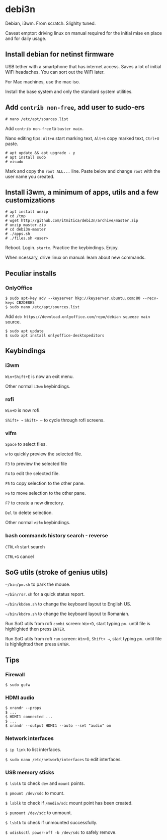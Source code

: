# debi3n
Debian, i3wm. From scratch. Slighlty tuned.

Caveat emptor: driving linux on manual required for the initial mise en place and for daily usage.

## Install debian for netinst firmware
USB tether with a smartphone that has internet access. Saves a lot of initial WiFi headaches. You can sort out the WiFi later.

For Mac machines, use the mac iso.

Install the base system and only the standard system utilities.

## Add `contrib non-free`, add user to sudo-ers
```
# nano /etc/apt/sources.list
```
Add `contrib non-free` to `buster main`.

Nano editing tips: `Alt+A` start marking text, `Alt+6` copy marked text, `Ctrl+U` paste.

```
# apt update && apt upgrade - y
# apt install sudo
# visudo
```

Mark and copy the `root ALL...` line. Paste below and change `root` with the user name you created.


## Install i3wm, a minimum of apps, utils and a few customizations
```
# apt install unzip
# cd /tmp
# wget http://github.com/itmitica/debi3n/archive/master.zip
# unzip master.zip
# cd debi3n-master
# ./apps.sh
# ./files.sh <user>
```

Reboot. Login. `startx`. Practice the keybindings. Enjoy.

When ncessary, drive linux on manual: learn about new commands.

## Peculiar installs
### OnlyOffice
```
$ sudo apt-key adv --keyserver hkp://keyserver.ubuntu.com:80 --recv-keys CB2DE8E5
$ sudo nano /etc/apt/sources.list
```

Add `deb https://download.onlyoffice.com/repo/debian squeeze main` source.

```
$ sudo apt update
$ sudo apt install onlyoffice-desktopeditors
```

## Keybindings
### i3wm
`Win+Shift+E` is now an exit menu.

Other normal `i3wm` keybindings.

### rofi
`Win+D` is now rofi.

`Shift+ →` `Shift+ ←` to cycle through rofi screens.

### vifm
`Space` to select files.

`w` to quickly preview the selected file.

`F3` to preview the selected file

`F4` to edit the selected file.

`F5` to copy selection to the other pane.

`F6` to move selection to the other pane.

`F7` to create a new directory.

`Del` to delete selection.

Other normal `vifm` keybindings.

### bash commands history search - reverse
`CTRL+R` start search

`CTRL+G` cancel

## SoG utils (stroke of genius utils)
`~/bin/pm.sh` to park the mouse.

`~/bin/rsr.sh` for a quick status report.

`~/bin/kbden.sh` to change the keyboard layout to English US.

`~/bin/kbdro.sh` to change the keyboard layout to Romanian.

Run SoG utils from rofi `combi` screen: `Win+D`, start typing `pm.` until file is highlighted then press `ENTER`.

Run SoG utils from rofi `run` screen: `Win+D`, `Shift+ →`, start typing `pm.` until file is highlighted then press `ENTER`.

## Tips

### Firewall
`$ sudo gufw`

### HDMI audio
```
$ xrandr --props
$ ...
$ HDMI1 connected ...
$ ...
$ xrandr --output HDMI1 --auto --set "audio" on
```

### Network interfaces
`$ ip link` to list interfaces.

`$ sudo nano /etc/network/interfaces` to edit interfaces.

### USB memory sticks
`$ lsblk` to check `dev` and `mount` points.

`$ pmount /dev/sdc` to mount.

`$ lsblk` to check if `/media/sdc` mount point has been created.

`$ pumount /dev/sdc` to unmount.

`$ lsblk` to check if unmounted successfully.

`$ udisksctl power-off -b /dev/sdc` to safely remove.
